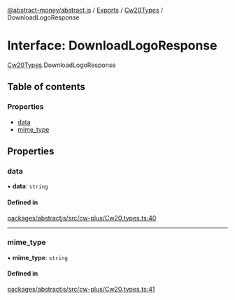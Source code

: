 [@abstract-money/abstract.js](../README.md) / [Exports](../modules.md) / [Cw20Types](../modules/Cw20Types.md) / DownloadLogoResponse

# Interface: DownloadLogoResponse

[Cw20Types](../modules/Cw20Types.md).DownloadLogoResponse

## Table of contents

### Properties

- [data](Cw20Types.DownloadLogoResponse.md#data)
- [mime\_type](Cw20Types.DownloadLogoResponse.md#mime_type)

## Properties

### data

• **data**: `string`

#### Defined in

[packages/abstractjs/src/cw-plus/Cw20.types.ts:40](https://github.com/Abstract-OS/abstract.js/blob/c46b309/packages/abstractjs/src/cw-plus/Cw20.types.ts#L40)

___

### mime\_type

• **mime\_type**: `string`

#### Defined in

[packages/abstractjs/src/cw-plus/Cw20.types.ts:41](https://github.com/Abstract-OS/abstract.js/blob/c46b309/packages/abstractjs/src/cw-plus/Cw20.types.ts#L41)
